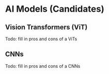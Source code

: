 # AI Models (Candidates)

## Vision Transformers (ViT)

Todo: fill in pros and cons of a ViTs

## CNNs

Todo: fill in pros and cons of a CNNs
